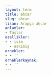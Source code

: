 ```yaml
---
layout: term
title: ahcar
slug: ahcar
lisan: Arapça aḥcār
anlamlar:
- Taşlar
ozellikler:
- - isim
  - eskimiş
ornekler:
- - ''
orneklerkaynak:
- - ''
---
```

